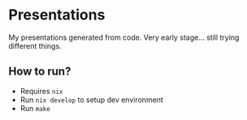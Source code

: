 # Presentations

My presentations generated from code.
Very early stage... still trying different things.

## How to run?
- Requires `nix`
- Run `nix develop` to setup dev environment
- Run `make`
